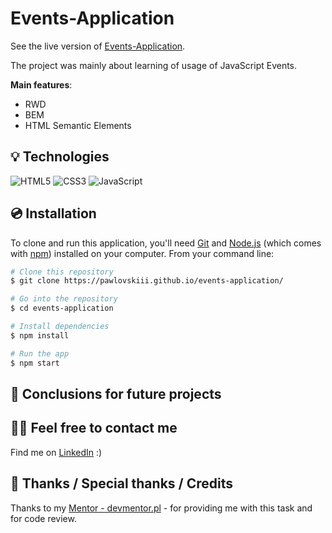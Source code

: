 # Events-Application

See the live version of [Events-Application](https://pawlovskiii.github.io/events-application/).

The project was mainly about learning of usage of JavaScript Events. 

**Main features**:

- RWD
- BEM
- HTML Semantic Elements

## 💡 Technologies

![HTML5](https://img.shields.io/badge/html5-%23E34F26.svg?style=for-the-badge&logo=html5&logoColor=white)
![CSS3](https://img.shields.io/badge/css3-%231572B6.svg?style=for-the-badge&logo=css3&logoColor=white)
![JavaScript](https://img.shields.io/badge/javascript-%23323330.svg?style=for-the-badge&logo=javascript&logoColor=%23F7DF1E)

## 💿 Installation

To clone and run this application, you'll need [Git](https://git-scm.com) and [Node.js](https://nodejs.org/en/download/) (which comes with [npm](http://npmjs.com)) installed on your computer. From your command line:

```bash
# Clone this repository
$ git clone https://pawlovskiii.github.io/events-application/

# Go into the repository
$ cd events-application

# Install dependencies
$ npm install 

# Run the app
$ npm start
```

## 💭 Conclusions for future projects



## 🙋‍♂️ Feel free to contact me

Find me on [LinkedIn](https://www.linkedin.com/in/jakub-paw%C5%82owski-921b74216/) :)



## 👏 Thanks / Special thanks / Credits

Thanks to my [Mentor - devmentor.pl](https://devmentor.pl/) - for providing me with this task and for code review.